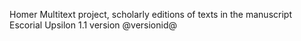 Homer Multitext project, scholarly editions of texts in the manuscript Escorial Upsilon 1.1 version @versionid@
